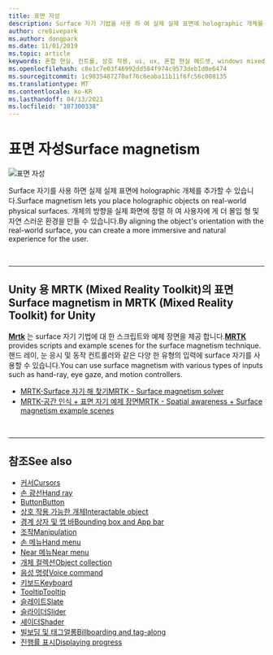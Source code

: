 ```yaml
---
title: 표면 자성
description: Surface 자기 기법을 사용 하 여 실제 실제 표면에 holographic 개체를 놓을 수 있습니다.
author: cre8ivepark
ms.author: dongpark
ms.date: 11/01/2019
ms.topic: article
keywords: 혼합 현실, 컨트롤, 상호 작용, ui, ux, 혼합 현실 헤드셋, windows mixed reality 헤드셋, 가상 현실 헤드셋, HoloLens, MRTK, 혼합 현실 도구 키트, surface 자기
ms.openlocfilehash: c8e1c7e03f46992dd584f974c9573deb1d0e6474
ms.sourcegitcommit: 1c9035487270af76c6eaba11b11f6fc56c008135
ms.translationtype: MT
ms.contentlocale: ko-KR
ms.lasthandoff: 04/13/2021
ms.locfileid: "107300338"
---
```

# <a name="surface-magnetism"></a><span data-ttu-id="2ce62-104">표면 자성</span><span class="sxs-lookup"><span data-stu-id="2ce62-104">Surface magnetism</span></span>

![표면 자성](images/MRTK_SurfaceMagnetism.gif)

<span data-ttu-id="2ce62-106">Surface 자기를 사용 하면 실제 실제 표면에 holographic 개체를 추가할 수 있습니다.</span><span class="sxs-lookup"><span data-stu-id="2ce62-106">Surface magnetism lets you place holographic objects on real-world physical surfaces.</span></span> <span data-ttu-id="2ce62-107">개체의 방향을 실제 화면에 정렬 하 여 사용자에 게 더 몰입 형 및 자연 스러운 환경을 만들 수 있습니다.</span><span class="sxs-lookup"><span data-stu-id="2ce62-107">By aligning the object's orientation with the real-world surface, you can create a more immersive and natural experience for the user.</span></span>

<br>

---

## <a name="surface-magnetism-in-mrtk-mixed-reality-toolkit-for-unity"></a><span data-ttu-id="2ce62-108">Unity 용 MRTK (Mixed Reality Toolkit)의 표면</span><span class="sxs-lookup"><span data-stu-id="2ce62-108">Surface magnetism in MRTK (Mixed Reality Toolkit) for Unity</span></span>

<span data-ttu-id="2ce62-109">**[Mrtk](https://github.com/Microsoft/MixedRealityToolkit-Unity)** 는 surface 자기 기법에 대 한 스크립트와 예제 장면을 제공 합니다.</span><span class="sxs-lookup"><span data-stu-id="2ce62-109">**[MRTK](https://github.com/Microsoft/MixedRealityToolkit-Unity)** provides scripts and example scenes for the surface magnetism technique.</span></span> <span data-ttu-id="2ce62-110">핸드 레이, 눈 응시 및 동작 컨트롤러와 같은 다양 한 유형의 입력에 surface 자기를 사용할 수 있습니다.</span><span class="sxs-lookup"><span data-stu-id="2ce62-110">You can use surface magnetism with various types of inputs such as hand-ray, eye gaze, and motion controllers.</span></span>

* [<span data-ttu-id="2ce62-111">MRTK-Surface 자기 해 찾기</span><span class="sxs-lookup"><span data-stu-id="2ce62-111">MRTK - Surface magnetism solver</span></span>](https://docs.microsoft.com/windows/mixed-reality/mrtk-unity/features/ux-building-blocks/solvers/solver#surfacemagnetism)
* [<span data-ttu-id="2ce62-112">MRTK-공간 인식 + 표면 자기 예제 장면</span><span class="sxs-lookup"><span data-stu-id="2ce62-112">MRTK - Spatial awareness + Surface magnetism example scenes</span></span>](https://github.com/microsoft/MixedRealityToolkit-Unity/blob/mrtk_development/Assets/MRTK/Examples/Demos/Solvers/Scenes/SurfaceMagnetismSpatialAwarenessExample.unity)

<br>

---

## <a name="see-also"></a><span data-ttu-id="2ce62-113">참조</span><span class="sxs-lookup"><span data-stu-id="2ce62-113">See also</span></span>

* [<span data-ttu-id="2ce62-114">커서</span><span class="sxs-lookup"><span data-stu-id="2ce62-114">Cursors</span></span>](cursors.md)
* [<span data-ttu-id="2ce62-115">손 광선</span><span class="sxs-lookup"><span data-stu-id="2ce62-115">Hand ray</span></span>](point-and-commit.md)
* [<span data-ttu-id="2ce62-116">Button</span><span class="sxs-lookup"><span data-stu-id="2ce62-116">Button</span></span>](button.md)
* [<span data-ttu-id="2ce62-117">상호 작용 가능한 개체</span><span class="sxs-lookup"><span data-stu-id="2ce62-117">Interactable object</span></span>](interactable-object.md)
* [<span data-ttu-id="2ce62-118">경계 상자 및 앱 바</span><span class="sxs-lookup"><span data-stu-id="2ce62-118">Bounding box and App bar</span></span>](app-bar-and-bounding-box.md)
* [<span data-ttu-id="2ce62-119">조작</span><span class="sxs-lookup"><span data-stu-id="2ce62-119">Manipulation</span></span>](direct-manipulation.md)
* [<span data-ttu-id="2ce62-120">손 메뉴</span><span class="sxs-lookup"><span data-stu-id="2ce62-120">Hand menu</span></span>](hand-menu.md)
* [<span data-ttu-id="2ce62-121">Near 메뉴</span><span class="sxs-lookup"><span data-stu-id="2ce62-121">Near menu</span></span>](near-menu.md)
* [<span data-ttu-id="2ce62-122">개체 컬렉션</span><span class="sxs-lookup"><span data-stu-id="2ce62-122">Object collection</span></span>](object-collection.md)
* [<span data-ttu-id="2ce62-123">음성 명령</span><span class="sxs-lookup"><span data-stu-id="2ce62-123">Voice command</span></span>](voice-input.md)
* [<span data-ttu-id="2ce62-124">키보드</span><span class="sxs-lookup"><span data-stu-id="2ce62-124">Keyboard</span></span>](keyboard.md)
* [<span data-ttu-id="2ce62-125">Tooltip</span><span class="sxs-lookup"><span data-stu-id="2ce62-125">Tooltip</span></span>](tooltip.md)
* [<span data-ttu-id="2ce62-126">슬레이트</span><span class="sxs-lookup"><span data-stu-id="2ce62-126">Slate</span></span>](slate.md)
* [<span data-ttu-id="2ce62-127">슬라이더</span><span class="sxs-lookup"><span data-stu-id="2ce62-127">Slider</span></span>](slider.md)
* [<span data-ttu-id="2ce62-128">셰이더</span><span class="sxs-lookup"><span data-stu-id="2ce62-128">Shader</span></span>](shader.md)
* [<span data-ttu-id="2ce62-129">빌보딩 및 태그얼롱</span><span class="sxs-lookup"><span data-stu-id="2ce62-129">Billboarding and tag-along</span></span>](billboarding-and-tag-along.md)
* [<span data-ttu-id="2ce62-130">진행률 표시</span><span class="sxs-lookup"><span data-stu-id="2ce62-130">Displaying progress</span></span>](progress.md)
